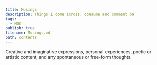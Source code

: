 ```yaml
---
title: Musings
description: Things I come across, consume and comment on
tags:
  - MOC
publish: true
filename: Musings.md
path: contents
---
```

Creative and imaginative expressions, personal experiences, poetic or artistic content, and any spontaneous or free-form thoughts.


